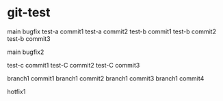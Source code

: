 # git-test


main bugfix
test-a commit1
test-a commit2
test-b commit1
test-b commit2
test-b commit3

main bugfix2

test-c commit1
test-C commit2
test-C commit3

branch1 commit1
branch1 commit2
branch1 commit3
branch1 commit4

hotfix1